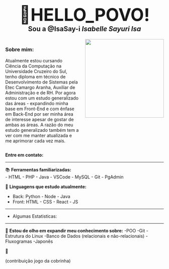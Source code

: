 <div style="text-align: center; margin-bottom: 20px;">
  <h2 style="margin-bottom: 0;"> 
    <span style="font-size: 55px;">👋HELLO_POVO!</span> <br> 
    Sou a <strong>@IsaSay-i</strong> <i>Isabelle Sayuri Isa</i>
  </h2>
</div>

<div style="display: flex; justify-content: space-between;">
  <div style="flex: 1; max-width: 60%;">
    <h3>Sobre mim:</h3>
    <p>
      Atualmente estou cursando Ciência da Computação na Universidade Cruzeiro do Sul, tenho diploma
      em técnico de Desenvolvimento de Sistemas pela Etec Camargo Aranha, Auxiliar de Administração e de RH.
      Por agora estou com um estudo generalizado das áreas - expandindo minha base em Front-End e com ênfase em
      Back-End por ser minha área de interesse apesar de gostar de ambas as áreas.
      A razão do meu estudo generalizado também tem a ver com me manter atualizada e me aprimorar cada
      vez mais.
    </p>
  </div>
  <img src="https://gifdb.com/gif/hollow-knight-498-x-473-gif-55nmhdwcja7582bt.html?embed=true" width="250" height="250" style="margin-left: 20px;">
</div>


**Entre em contato:**
<hr>

📚 **Ferramentas familiarizadas:** <br>
    - HTML
    - PHP
    - Java
    - VSCode
    - MySQL
    - Git
    - PgAdmin

🌱 **Linguagens que estudo atualmente:** <br>

- Back:
  Python - Node - Java <br>
- Front:
  HTML - CSS - React - JS

<hr>
     
- Algumas Estatisticas:

<hr>
        
👀 **Estou de olho em expandir meu conhecimento sobre:**
  -POO
  -Git
  -Estrutura do Linux
  -Banco de Dados (relacionais e não-relacionais)
  -Fluxogramas
  -Japonês

🤗

(contribuição jogo da cobrinha)
